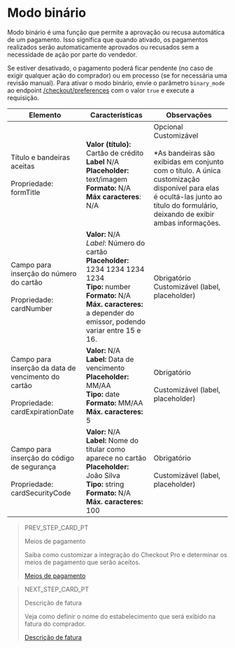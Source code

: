 # Modo binário

Modo binário é uma função que permite a aprovação ou recusa automática de um pagamento. Isso significa que quando ativado, os pagamentos realizados serão automaticamente aprovados ou recusados sem a necessidade de ação por parte do vendedor.

Se estiver desativado, o pagamento poderá ficar pendente (no caso de exigir qualquer ação do comprador) ou em processo (se for necessária uma revisão manual).
Para ativar o modo binário, envie o parâmetro `binary_mode`  ao endpoint [/checkout/preferences](https://www.mercadopago[FAKER][URL][DOMAIN]/developers/pt/reference/preferences/_checkout_preferences/post) com o valor `true` e execute a requisição.

| Elemento | Características | Observações |
|---|---|---|
|Título e bandeiras aceitas <br><br> Propriedade: formTitle | **Valor (título):** Cartão de crédito <br> **Label** N/A <br> **Placeholder:** text/imagem <br> **Formato:** N/A <br> **Máx caracteres**: N/A | Opcional <br> Customizável  </br> <br> *As bandeiras são exibidas em conjunto com o título. A única customização disponível para elas é ocultá-las junto ao título do formulário, deixando de exibir ambas informações. |
| Campo para inserção do número do cartão <br><br> Propriedade: cardNumber | **Valor:** N/A <br> *Label*: Número do cartão <br> **Placeholder:** 1234 1234 1234 1234 <br> **Tipo:** number <br> **Formato:** N/A <br> **Máx. caracteres:** a depender do emissor, podendo variar entre 15 e 16.| Obrigatório <br> Customizável (label, placeholder) |
| Campo para inserção da data de vencimento do cartão <br><br> Propriedade: cardExpirationDate | **Valor:** N/A <br> **Label:** Data de vencimento <br> **Placeholder:** MM/AA <br> **Tipo:** date <br> **Formato:** MM/AA <br> **Máx. caracteres:** 5 | Obrigatório <br> <br> Customizável (label, placeholder) |
| Campo para inserção do código de segurança <br><br> Propriedade: cardSecurityCode | **Valor:** N/A <br> **Label:** Nome do titular como aparece no cartão <br> **Placeholder:** João Silva <br> **Tipo:** string <br> **Formato:** N/A <br> **Máx. caracteres:** 100 | Obrigatório <br><br> Customizável (label, placeholder) |

> PREV_STEP_CARD_PT
>
> Meios de pagamento 
>
> Saiba como customizar a integração do Checkout Pro e determinar os meios de pagamento que serão aceitos.
>
> [Meios de pagamento](/developers/pt/docs/checkout-pro/checkout-customization/preferences/payment-methods)

> NEXT_STEP_CARD_PT
>
> Descrição de fatura
>
> Veja como definir o nome do estabelecimento que será exibido na fatura do comprador.
>
> [Descrição de fatura](/developers/pt/docs/checkout-pro/checkout-customization/preferences/invoice-description)